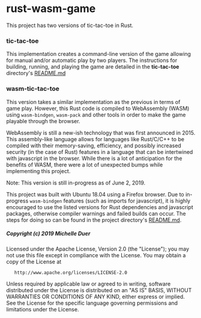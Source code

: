 # rust-wasm-game

This project has two versions of tic-tac-toe in Rust.

### tic-tac-toe

This implementation creates a command-line version of the game allowing for manual and/or automatic play by two players. The instructions for building, running, and playing the game are detailed in the **tic-tac-toe** directory's [README.md](https://github.com/mkduer/rust-wasm-game/tree/master/tic-tac-toe)



### wasm-tic-tac-toe

This version takes a similar implementation as the previous in terms of game play. However, this Rust code is compiled to WebAssembly (WASM) using `wasm-bindgen`, `wasm-pack` and other tools in order to make the game playable through the browser. 

WebAssembly is still a new-ish technology that was first announced in 2015. This assembly-like language allows for languages like Rust/C/C++ to be compiled with their memory-saving, efficiency, and possibly increased security (in the case of Rust) features in a language that can be intertwined with javascript in the browser. While there is a lot of anticipation for the benefits of WASM, there were a lot of unexpected bumps while implementing this project. 



Note: This version is still in-progress as of June 2, 2019.

This project was built with Ubuntu 18.04 using a Firefox browser. Due to in-progress `wasm-bindgen` features (such as imports for javascript), it is highly encouraged to use the listed versions for Rust dependencies and javascript packages, otherwise compiler warnings and failed builds can occur. The steps for doing so can be found in the project directory's [README.md](https://github.com/mkduer/rust-wasm-game/tree/master/wasm-tic-tac-toe).




##### Copyright (c) 2019 Michelle Duer

   Licensed under the Apache License, Version 2.0 (the "License");
   you may not use this file except in compliance with the License.
   You may obtain a copy of the License at

       http://www.apache.org/licenses/LICENSE-2.0

   Unless required by applicable law or agreed to in writing, software
   distributed under the License is distributed on an "AS IS" BASIS,
   WITHOUT WARRANTIES OR CONDITIONS OF ANY KIND, either express or implied.
   See the License for the specific language governing permissions and
   limitations under the License.
